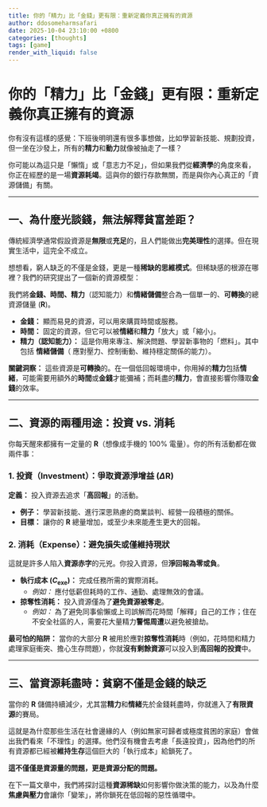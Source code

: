```yaml
---
title: 你的「精力」比「金錢」更有限：重新定義你真正擁有的資源
author: ddosomeharmsafari
date: 2025-10-04 23:10:00 +0800
categories: [thoughts]
tags: [game]
render_with_liquid: false
---
```

# 你的「精力」比「金錢」更有限：重新定義你真正擁有的資源

你有沒有這樣的感覺：下班後明明還有很多事想做，比如學習新技能、規劃投資，但一坐在沙發上，所有的**精力**和**動力**就像被抽走了一樣？

你可能以為這只是「懶惰」或「意志力不足」，但如果我們從**經濟學**的角度來看，你正在經歷的是一場**資源耗竭**。這與你的銀行存款無關，而是與你內心真正的「資源儲備」有關。

---

## 一、為什麼光談錢，無法解釋貧富差距？

傳統經濟學通常假設資源是**無限**或**充足**的，且人們能做出**完美理性**的選擇。但在現實生活中，這完全不成立。

想想看，窮人缺乏的不僅是金錢，更是一種**稀缺的思維模式**。但稀缺感的根源在哪裡？我們的研究提出了一個新的資源模型：

我們將**金錢、時間、精力**（認知能力）和**情緒儲備**整合為一個單一的、**可轉換**的總資源儲量 ($\mathbf{R}$)。

* **金錢：** 顯而易見的資源，可以用來購買時間或服務。
* **時間：** 固定的資源，但它可以被**情緒**和**精力**「放大」或「縮小」。
* **精力（認知能力）：** 這是你用來專注、解決問題、學習新事物的「燃料」。其中包括 **情緒儲備**（ 應對壓力、控制衝動、維持穩定關係的能力）。

**關鍵洞察：** 這些資源是**可轉換**的。在一個低回報環境中，你用掉的**精力**包括**情緒**，可能需要用額外的**時間**或**金錢**才能彌補；而耗盡的**精力**，會直接影響你賺取**金錢**的效率。

---

## 二、資源的兩種用途：投資 vs. 消耗

你每天醒來都擁有一定量的 $\mathbf{R}$（想像成手機的 100% 電量）。你的所有活動都在做兩件事：

### 1. 投資（Investment）：爭取資源淨增益 ($\Delta\mathbf{R}$)

**定義：** 投入資源去追求「**高回報**」的活動。
* **例子：** 學習新技能、進行深思熟慮的商業談判、經營一段積極的關係。
* **目標：** 讓你的 $\mathbf{R}$ 總量增加，或至少未來能產生更大的回報。

### 2. 消耗（Expense）：避免損失或僅維持現狀

這就是許多人陷入**資源赤字**的元兇。你投入資源，但**淨回報為零或負**。

* **執行成本 ($C_{\text{exe}}$)：** 完成任務所需的實際消耗。
    * *例如：* 應付低薪但耗時的工作、通勤、處理無效的會議。
* **掠奪性消耗：** 投入資源僅為了**避免資源被奪走**。
    * *例如：* 為了避免同事偷懶或上司誤解而花時間「解釋」自己的工作；住在不安全社區的人，需要花大量精力**警惕周遭**以避免被搶劫。

**最可怕的陷阱：** 當你的大部分 $\mathbf{R}$ 被用於應對**掠奪性消耗**時（例如，花時間和精力處理家庭衝突、擔心生存問題），你就**沒有剩餘資源**可以投入到**高回報的投資**中。

---

## 三、當資源耗盡時：貧窮不僅是金錢的缺乏

當你的 $\mathbf{R}$ 儲備持續減少，尤其當**精力**和**情緒**先於金錢耗盡時，你就進入了**有限資源**的賽局。

這就是為什麼那些生活在社會邊緣的人（例如無家可歸者或極度貧困的家庭）會做出我們看來「不理性」的選擇。他們沒有機會去考慮「長遠投資」，因為他們的所有資源都已經被**維持生存**這個巨大的「執行成本」給鎖死了。

**這不僅僅是資源量的問題，更是資源分配的問題。**

在下一篇文章中，我們將探討這種**資源稀缺**如何影響你做決策的能力，以及為什麼**焦慮與壓力**會讓你「變笨」，將你鎖死在低回報的惡性循環中。
